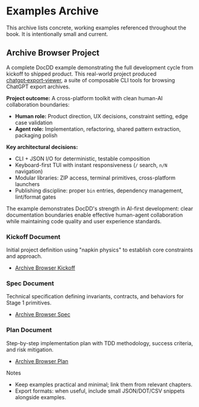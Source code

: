 # Examples Archive

This archive lists concrete, working examples referenced throughout the book. It is intentionally small and current.

## Archive Browser Project

A complete DocDD example demonstrating the full development cycle from kickoff to shipped product. This real-world project produced [chatgpt‑export‑viewer](https://www.npmjs.com/package/chatgpt-export-viewer), a suite of composable CLI tools for browsing ChatGPT export archives.

**Project outcome:** A cross-platform toolkit with clean human-AI collaboration boundaries:
- **Human role:** Product direction, UX decisions, constraint setting, edge case validation
- **Agent role:** Implementation, refactoring, shared pattern extraction, packaging polish

**Key architectural decisions:**
- CLI + JSON I/O for deterministic, testable composition
- Keyboard-first TUI with instant responsiveness (`/` search, `n/N` navigation)
- Modular libraries: ZIP access, terminal primitives, cross-platform launchers
- Publishing discipline: proper `bin` entries, dependency management, lint/format gates

The example demonstrates DocDD's strength in AI-first development: clear documentation boundaries enable effective human-agent collaboration while maintaining code quality and user experience standards.

### Kickoff Document
Initial project definition using "napkin physics" to establish core constraints and approach.
- [Archive Browser Kickoff](./examples/archive-browser-kickoff.md)

### Spec Document
Technical specification defining invariants, contracts, and behaviors for Stage 1 primitives.
- [Archive Browser Spec](./examples/archive-browser-spec.md)

### Plan Document
Step-by-step implementation plan with TDD methodology, success criteria, and risk mitigation.
- [Archive Browser Plan](./examples/archive-browser-plan.md)

Notes
- Keep examples practical and minimal; link them from relevant chapters.
- Export formats: when useful, include small JSON/DOT/CSV snippets alongside examples.
